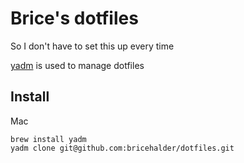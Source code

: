 # Brice's dotfiles

So I don't have to set this up every time

[yadm](https://yadm.io/) is used to manage dotfiles


## Install

Mac
```
brew install yadm
yadm clone git@github.com:bricehalder/dotfiles.git 
```

